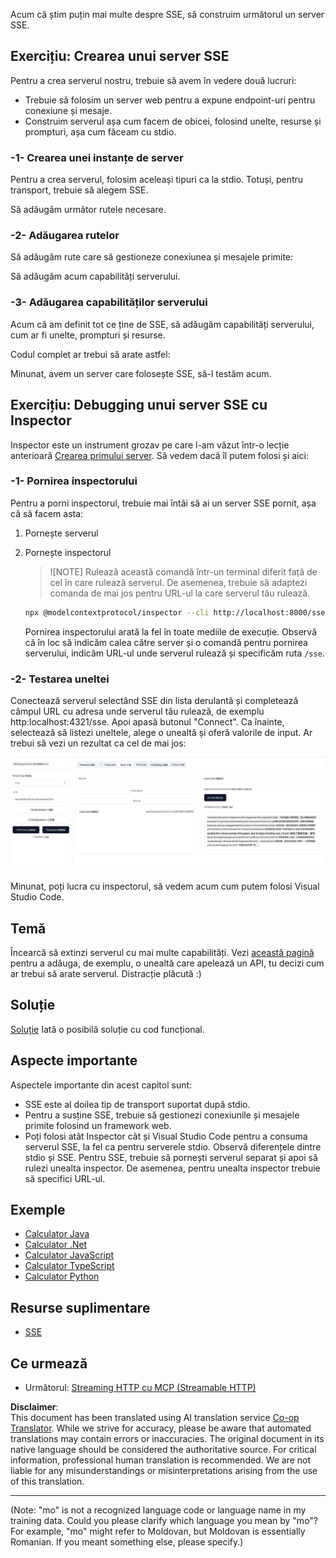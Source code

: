 <!--
CO_OP_TRANSLATOR_METADATA:
{
  "original_hash": "3dd2f1e39277c31b0e57e29d165354d6",
  "translation_date": "2025-06-12T23:12:18+00:00",
  "source_file": "03-GettingStarted/05-sse-server/README.md",
  "language_code": "mo"
}
-->
Acum că știm puțin mai multe despre SSE, să construim următorul un server SSE.

## Exercițiu: Crearea unui server SSE

Pentru a crea serverul nostru, trebuie să avem în vedere două lucruri:

- Trebuie să folosim un server web pentru a expune endpoint-uri pentru conexiune și mesaje.
- Construim serverul așa cum facem de obicei, folosind unelte, resurse și prompturi, așa cum făceam cu stdio.

### -1- Crearea unei instanțe de server

Pentru a crea serverul, folosim aceleași tipuri ca la stdio. Totuși, pentru transport, trebuie să alegem SSE.

Să adăugăm următor rutele necesare.

### -2- Adăugarea rutelor

Să adăugăm rute care să gestioneze conexiunea și mesajele primite:

Să adăugăm acum capabilități serverului.

### -3- Adăugarea capabilităților serverului

Acum că am definit tot ce ține de SSE, să adăugăm capabilități serverului, cum ar fi unelte, prompturi și resurse.

Codul complet ar trebui să arate astfel:

Minunat, avem un server care folosește SSE, să-l testăm acum.

## Exercițiu: Debugging unui server SSE cu Inspector

Inspector este un instrument grozav pe care l-am văzut într-o lecție anterioară [Crearea primului server](/03-GettingStarted/01-first-server/README.md). Să vedem dacă îl putem folosi și aici:

### -1- Pornirea inspectorului

Pentru a porni inspectorul, trebuie mai întâi să ai un server SSE pornit, așa că să facem asta:

1. Pornește serverul

1. Pornește inspectorul

    > ![NOTE]
    > Rulează această comandă într-un terminal diferit față de cel în care rulează serverul. De asemenea, trebuie să adaptezi comanda de mai jos pentru URL-ul la care serverul tău rulează.

    ```sh
    npx @modelcontextprotocol/inspector --cli http://localhost:8000/sse --method tools/list
    ```

    Pornirea inspectorului arată la fel în toate mediile de execuție. Observă că în loc să indicăm calea către server și o comandă pentru pornirea serverului, indicăm URL-ul unde serverul rulează și specificăm ruta `/sse`.

### -2- Testarea uneltei

Conectează serverul selectând SSE din lista derulantă și completează câmpul URL cu adresa unde serverul tău rulează, de exemplu http:localhost:4321/sse. Apoi apasă butonul "Connect". Ca înainte, selectează să listezi uneltele, alege o unealtă și oferă valorile de input. Ar trebui să vezi un rezultat ca cel de mai jos:

![Server SSE rulând în inspector](../../../../translated_images/sse-inspector.d86628cc597b8fae807a31d3d6837842f5f9ee1bcc6101013fa0c709c96029ad.mo.png)

Minunat, poți lucra cu inspectorul, să vedem acum cum putem folosi Visual Studio Code.

## Temă

Încearcă să extinzi serverul cu mai multe capabilități. Vezi [această pagină](https://api.chucknorris.io/) pentru a adăuga, de exemplu, o unealtă care apelează un API, tu decizi cum ar trebui să arate serverul. Distracție plăcută :)

## Soluție

[Soluție](./solution/README.md) Iată o posibilă soluție cu cod funcțional.

## Aspecte importante

Aspectele importante din acest capitol sunt:

- SSE este al doilea tip de transport suportat după stdio.
- Pentru a susține SSE, trebuie să gestionezi conexiunile și mesajele primite folosind un framework web.
- Poți folosi atât Inspector cât și Visual Studio Code pentru a consuma serverul SSE, la fel ca pentru serverele stdio. Observă diferențele dintre stdio și SSE. Pentru SSE, trebuie să pornești serverul separat și apoi să rulezi unealta inspector. De asemenea, pentru unealta inspector trebuie să specifici URL-ul.

## Exemple

- [Calculator Java](../samples/java/calculator/README.md)
- [Calculator .Net](../../../../03-GettingStarted/samples/csharp)
- [Calculator JavaScript](../../../../03-GettingStarted/samples/javascript)
- [Calculator TypeScript](../../../../03-GettingStarted/samples/typescript)
- [Calculator Python](../../../../03-GettingStarted/samples/python)

## Resurse suplimentare

- [SSE](https://developer.mozilla.org/en-US/docs/Web/API/Server-sent_events)

## Ce urmează

- Următorul: [Streaming HTTP cu MCP (Streamable HTTP)](/03-GettingStarted/06-http-streaming/README.md)

**Disclaimer**:  
This document has been translated using AI translation service [Co-op Translator](https://github.com/Azure/co-op-translator). While we strive for accuracy, please be aware that automated translations may contain errors or inaccuracies. The original document in its native language should be considered the authoritative source. For critical information, professional human translation is recommended. We are not liable for any misunderstandings or misinterpretations arising from the use of this translation.

---

(Note: "mo" is not a recognized language code or language name in my training data. Could you please clarify which language you mean by "mo"? For example, "mo" might refer to Moldovan, but Moldovan is essentially Romanian. If you meant something else, please specify.)